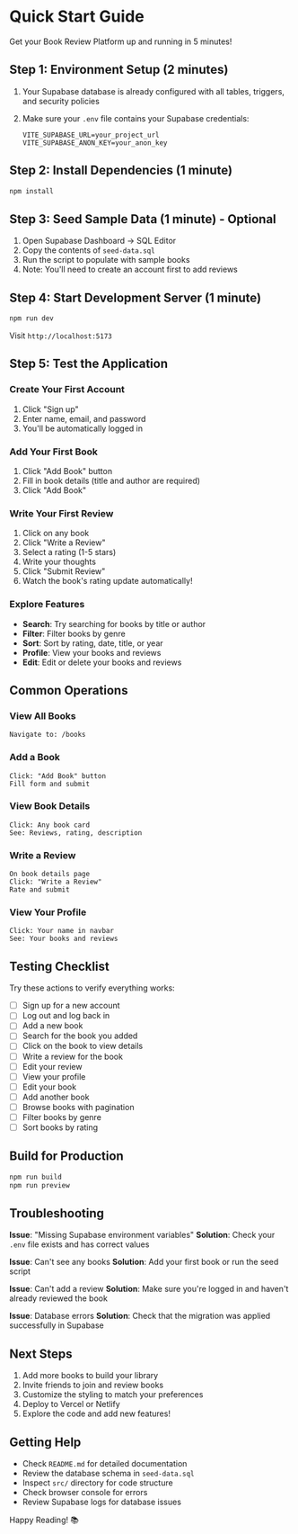 # Quick Start Guide

Get your Book Review Platform up and running in 5 minutes!

## Step 1: Environment Setup (2 minutes)

1. Your Supabase database is already configured with all tables, triggers, and security policies

2. Make sure your `.env` file contains your Supabase credentials:
   ```env
   VITE_SUPABASE_URL=your_project_url
   VITE_SUPABASE_ANON_KEY=your_anon_key
   ```

## Step 2: Install Dependencies (1 minute)

```bash
npm install
```

## Step 3: Seed Sample Data (1 minute) - Optional

1. Open Supabase Dashboard → SQL Editor
2. Copy the contents of `seed-data.sql`
3. Run the script to populate with sample books
4. Note: You'll need to create an account first to add reviews

## Step 4: Start Development Server (1 minute)

```bash
npm run dev
```

Visit `http://localhost:5173`

## Step 5: Test the Application

### Create Your First Account
1. Click "Sign up"
2. Enter name, email, and password
3. You'll be automatically logged in

### Add Your First Book
1. Click "Add Book" button
2. Fill in book details (title and author are required)
3. Click "Add Book"

### Write Your First Review
1. Click on any book
2. Click "Write a Review"
3. Select a rating (1-5 stars)
4. Write your thoughts
5. Click "Submit Review"
6. Watch the book's rating update automatically!

### Explore Features
- **Search**: Try searching for books by title or author
- **Filter**: Filter books by genre
- **Sort**: Sort by rating, date, title, or year
- **Profile**: View your books and reviews
- **Edit**: Edit or delete your books and reviews

## Common Operations

### View All Books
```
Navigate to: /books
```

### Add a Book
```
Click: "Add Book" button
Fill form and submit
```

### View Book Details
```
Click: Any book card
See: Reviews, rating, description
```

### Write a Review
```
On book details page
Click: "Write a Review"
Rate and submit
```

### View Your Profile
```
Click: Your name in navbar
See: Your books and reviews
```

## Testing Checklist

Try these actions to verify everything works:

- [ ] Sign up for a new account
- [ ] Log out and log back in
- [ ] Add a new book
- [ ] Search for the book you added
- [ ] Click on the book to view details
- [ ] Write a review for the book
- [ ] Edit your review
- [ ] View your profile
- [ ] Edit your book
- [ ] Add another book
- [ ] Browse books with pagination
- [ ] Filter books by genre
- [ ] Sort books by rating

## Build for Production

```bash
npm run build
npm run preview
```

## Troubleshooting

**Issue**: "Missing Supabase environment variables"
**Solution**: Check your `.env` file exists and has correct values

**Issue**: Can't see any books
**Solution**: Add your first book or run the seed script

**Issue**: Can't add a review
**Solution**: Make sure you're logged in and haven't already reviewed the book

**Issue**: Database errors
**Solution**: Check that the migration was applied successfully in Supabase

## Next Steps

1. Add more books to build your library
2. Invite friends to join and review books
3. Customize the styling to match your preferences
4. Deploy to Vercel or Netlify
5. Explore the code and add new features!

## Getting Help

- Check `README.md` for detailed documentation
- Review the database schema in `seed-data.sql`
- Inspect `src/` directory for code structure
- Check browser console for errors
- Review Supabase logs for database issues

Happy Reading! 📚
